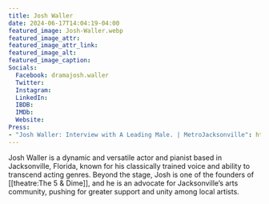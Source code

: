 ```yaml
---
title: Josh Waller
date: 2024-06-17T14:04:19-04:00
featured_image: Josh-Waller.webp
featured_image_attr: 
featured_image_attr_link: 
featured_image_alt: 
featured_image_caption: 
Socials:
  Facebook: dramajosh.waller
  Twitter: 
  Instagram: 
  LinkedIn: 
  IBDB: 
  IMDb:
  Website: 
Press:
- "Josh Waller: Interview with A Leading Male. | MetroJacksonville": https://web.archive.org/web/20091016013655/http://www.metrojacksonville.com/article/2009-oct-josh-waller-interview-with-a-leading-male
---
```

Josh Waller is a dynamic and versatile actor and pianist based in Jacksonville, Florida, known for his classically trained voice and ability to transcend acting genres. Beyond the stage, Josh is one of the founders of [[theatre:The 5 & Dime]], and he is an advocate for Jacksonville’s arts community, pushing for greater support and unity among local artists.